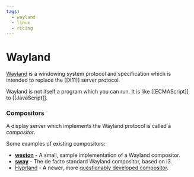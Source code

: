 ```yaml
---
tags:
  - wayland
  - linux
  - ricing
---
```


# Wayland

[Wayland](https://wayland.freedesktop.org/) is a windowing system protocol and specification which is intended to replace the [[X11]] server protocol.

Wayland is not itself a program which you can run. It is like [[ECMAScript]] to [[JavaScript]].

### Compositors

A display server which implements the Wayland protocol is called a *compositor*.

Some examples of existing compositors:

- [**weston**](https://gitlab.freedesktop.org/wayland/weston) - A small, sample implementation of a Wayland compositor.
- [**sway**](https://github.com/swaywm/sway) - The de facto standard Wayland compositor, based on i3.
- [Hyprland](https://github.com/hyprwm/Hyprland) - A newer, more [questionably developed compositor](https://drewdevault.com/2023/09/17/Hyprland-toxicity.html).
